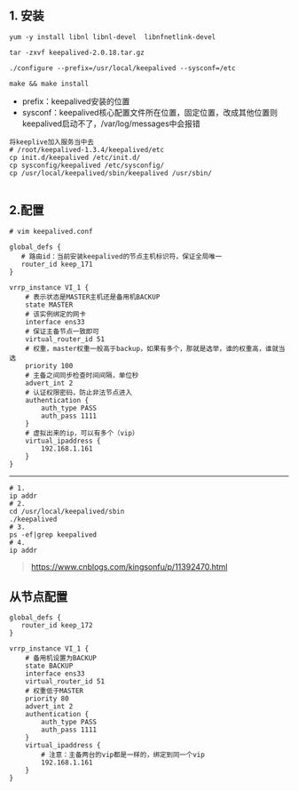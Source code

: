 ## 1. 安装

```shell
yum -y install libnl libnl-devel  libnfnetlink-devel

tar -zxvf keepalived-2.0.18.tar.gz

./configure --prefix=/usr/local/keepalived --sysconf=/etc

make && make install
```

- prefix：keepalived安装的位置
- sysconf：keepalived核心配置文件所在位置，固定位置，改成其他位置则keepalived启动不了，/var/log/messages中会报错

```shell
将keeplive加入服务当中去
# /root/keepalived-1.3.4/keepalived/etc
cp init.d/keepalived /etc/init.d/
cp sysconfig/keepalived /etc/sysconfig/
cp /usr/local/keepalived/sbin/keepalived /usr/sbin/


```



## 2.配置

```
# vim keepalived.conf

global_defs {
   # 路由id：当前安装keepalived的节点主机标识符，保证全局唯一
   router_id keep_171
}

vrrp_instance VI_1 {
    # 表示状态是MASTER主机还是备用机BACKUP
    state MASTER
    # 该实例绑定的网卡
    interface ens33
    # 保证主备节点一致即可
    virtual_router_id 51
    # 权重，master权重一般高于backup，如果有多个，那就是选举，谁的权重高，谁就当选
    priority 100
    # 主备之间同步检查时间间隔，单位秒
    advert_int 2
    # 认证权限密码，防止非法节点进入
    authentication {
        auth_type PASS
        auth_pass 1111
    }
    # 虚拟出来的ip，可以有多个（vip）
    virtual_ipaddress {
        192.168.1.161
    }
}
```

---------------------

```shell
# 1.
ip addr
# 2.
cd /usr/local/keepalived/sbin
./keepalived
# 3. 
ps -ef|grep keepalived
# 4.
ip addr
```

> https://www.cnblogs.com/kingsonfu/p/11392470.html

## 从节点配置

```
global_defs {
   router_id keep_172
}

vrrp_instance VI_1 {
    # 备用机设置为BACKUP
    state BACKUP
    interface ens33
    virtual_router_id 51
    # 权重低于MASTER
    priority 80
    advert_int 2
    authentication {
        auth_type PASS
        auth_pass 1111
    }
    virtual_ipaddress {
        # 注意：主备两台的vip都是一样的，绑定到同一个vip
        192.168.1.161
    }
}
```

